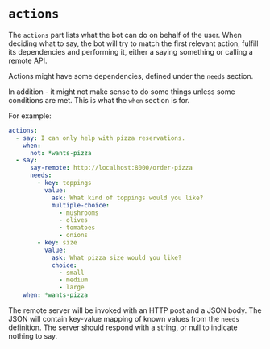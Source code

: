 # `actions`

The `actions` part lists what the bot can do on behalf of the user. When deciding what to say, the bot will try to match the first relevant action, fulfill its dependencies and performing it, either a saying something or calling a remote API.

Actions might have some dependencies, defined under the `needs` section.

In addition - it might not make sense to do some things unless some conditions are met. This is what the `when` section is for.

For example:

```yaml
actions:
  - say: I can only help with pizza reservations.
    when:
      not: *wants-pizza
  - say:
      say-remote: http://localhost:8000/order-pizza
      needs:
        - key: toppings
          value:
            ask: What kind of toppings would you like?
            multiple-choice:
              - mushrooms
              - olives
              - tomatoes
              - onions
        - key: size
          value:
            ask: What pizza size would you like?
            choice:
              - small
              - medium
              - large
    when: *wants-pizza

```

The remote server will be invoked with an HTTP post and a JSON body. The JSON will contain key-value mapping of known values from the `needs` definition.
The server should respond with a string, or null to indicate nothing to say.
